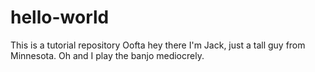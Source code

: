 # hello-world
This is a tutorial repository
Oofta hey there I'm Jack, just a tall guy from Minnesota.
Oh and I play the banjo mediocrely. 
